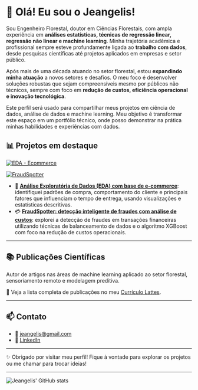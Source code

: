 # 👋 Olá! Eu sou o Jeangelis!

Sou Engenheiro Florestal, doutor em Ciências Florestais, com ampla experiência em **análises estatísticas, técnicas de regressão linear, regressão não linear e machine learning**. Minha trajetória acadêmica e profissional sempre esteve profundamente ligada ao **trabalho com dados**, desde pesquisas científicas até projetos aplicados em empresas e setor público.

Após mais de uma década atuando no setor florestal, estou **expandindo minha atuação** a novos setores e desafios. O meu foco é desenvolver soluções robustas que sejam compreensíveis mesmo por públicos não técnicos, sempre com foco em **redução de custos, eficiência operacional e inovação tecnológica**.

Este perfil será usado para compartilhar meus projetos em ciência de dados, análise de dados e machine learning. Meu objetivo é transformar este espaço em um portfólio técnico, onde posso demonstrar na prática minhas habilidades e experiências com dados.

## 📊 Projetos em destaque

[![EDA - Ecommerce](https://github-readme-stats.vercel.app/api/pin/?username=jeangelis&repo=eda-ecommerce&theme=dark)](https://github.com/Jeangelis/eda-ecommerce)

[![FraudSpotter](https://github-readme-stats.vercel.app/api/pin/?username=jeangelis&repo=FraudSpotter&theme=dark)](https://github.com/Jeangelis/FraudSpotter)

- 🛒 [**Análise Exploratória de Dados (EDA) com base de e-commerce**](https://github.com/Jeangelis/eda-ecommerce): identifiquei padrões de compra, comportamento do cliente e principais fatores que influenciam o tempo de entrega, usando visualizações e estatísticas descritivas.
- 💳 [**FraudSpotter: detecção inteligente de fraudes com análise de custos**](https://github.com/Jeangelis/FraudSpotter): explorei a detecção de fraudes em transações financeiras utilizando técnicas de balanceamento de dados e o algoritmo XGBoost com foco na redução de custos operacionais.

---

## 📚 Publicações Científicas

Autor de artigos nas áreas de machine learning aplicado ao setor florestal, sensoriamento remoto e modelagem preditiva.

🔗 Veja a lista completa de publicações no meu [Currículo Lattes](http://lattes.cnpq.br/8339532503141256).

---

## 📫 Contato

- 📧 jeangelis@gmail.com  
- 🔗 [LinkedIn](https://www.linkedin.com/in/jeangelis/)  

---

✨ Obrigado por visitar meu perfil! Fique à vontade para explorar os projetos ou me chamar para trocar ideias!

---
![Jeangelis' GitHub stats](https://github-readme-stats.vercel.app/api?username=jeangelis&show_icons=true&theme=dark)

